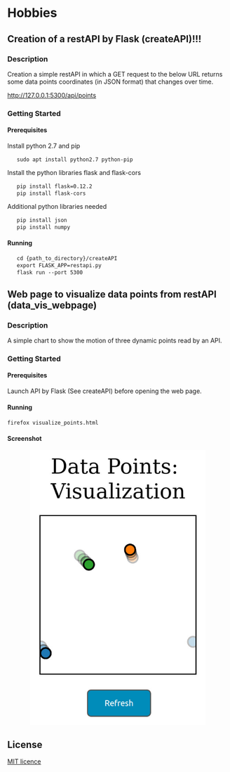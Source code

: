# Hobbies
## Creation of a restAPI by Flask (createAPI)!!!  

### Description  
Creation a simple restAPI in which a GET request to the below URL returns some data points coordinates (in JSON format) that changes over time.


http://127.0.0.1:5300/api/points


### Getting Started

#### Prerequisites
Install python 2.7 and pip

```
   sudo apt install python2.7 python-pip
```
Install the python libraries flask and flask-cors

```
   pip install flask=0.12.2
   pip install flask-cors
```
Additional python libraries needed 
```
   pip install json
   pip install numpy
```

#### Running

```
   cd {path_to_directory}/createAPI
   export FLASK_APP=restapi.py
   flask run --port 5300
```


## Web page to visualize data points from restAPI (data_vis_webpage)

### Description  
A simple chart to show the motion of three dynamic points read by an API.

### Getting Started

#### Prerequisites
Launch API by Flask (See createAPI) before opening the web page. 

#### Running

```
firefox visualize_points.html
```
#### Screenshot
<div align="center">
   <img src="/data_vis_webpage/screenshot/0.jpg" width="400px"</img> 
</div>


## License
[MIT licence](https://choosealicense.com/licenses/mit/)
